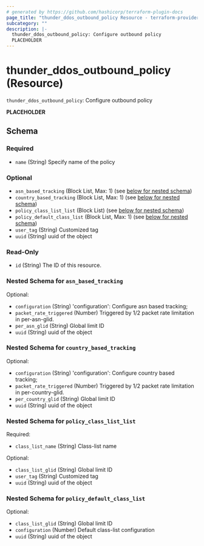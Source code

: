 ```yaml
---
# generated by https://github.com/hashicorp/terraform-plugin-docs
page_title: "thunder_ddos_outbound_policy Resource - terraform-provider-thunder"
subcategory: ""
description: |-
  thunder_ddos_outbound_policy: Configure outbound policy
  PLACEHOLDER
---
```


# thunder_ddos_outbound_policy (Resource)

`thunder_ddos_outbound_policy`: Configure outbound policy

__PLACEHOLDER__



<!-- schema generated by tfplugindocs -->
## Schema

### Required

- `name` (String) Specify name of the policy

### Optional

- `asn_based_tracking` (Block List, Max: 1) (see [below for nested schema](#nestedblock--asn_based_tracking))
- `country_based_tracking` (Block List, Max: 1) (see [below for nested schema](#nestedblock--country_based_tracking))
- `policy_class_list_list` (Block List) (see [below for nested schema](#nestedblock--policy_class_list_list))
- `policy_default_class_list` (Block List, Max: 1) (see [below for nested schema](#nestedblock--policy_default_class_list))
- `user_tag` (String) Customized tag
- `uuid` (String) uuid of the object

### Read-Only

- `id` (String) The ID of this resource.

<a id="nestedblock--asn_based_tracking"></a>
### Nested Schema for `asn_based_tracking`

Optional:

- `configuration` (String) 'configuration': Configure asn based tracking;
- `packet_rate_triggered` (Number) Triggered by 1/2 packet rate limitation in per-asn-glid.
- `per_asn_glid` (String) Global limit ID
- `uuid` (String) uuid of the object


<a id="nestedblock--country_based_tracking"></a>
### Nested Schema for `country_based_tracking`

Optional:

- `configuration` (String) 'configuration': Configure country based tracking;
- `packet_rate_triggered` (Number) Triggered by 1/2 packet rate limitation in per-country-glid.
- `per_country_glid` (String) Global limit ID
- `uuid` (String) uuid of the object


<a id="nestedblock--policy_class_list_list"></a>
### Nested Schema for `policy_class_list_list`

Required:

- `class_list_name` (String) Class-list name

Optional:

- `class_list_glid` (String) Global limit ID
- `user_tag` (String) Customized tag
- `uuid` (String) uuid of the object


<a id="nestedblock--policy_default_class_list"></a>
### Nested Schema for `policy_default_class_list`

Optional:

- `class_list_glid` (String) Global limit ID
- `configuration` (Number) Default class-list configuration
- `uuid` (String) uuid of the object


